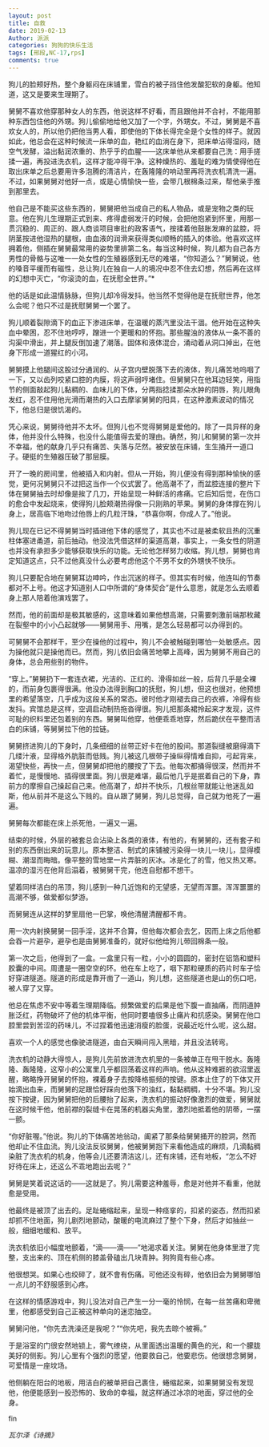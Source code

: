 ```yaml
---
layout: post
title: 自救
date: 2019-02-13
Author: 派派
categories: 狗狗的快乐生活
tags: [邢段,NC-17,rps]
comments: true
---
```





狗儿的脸颊好热，整个身躯闷在床铺里，雪白的被子挡住他发酸犯软的身躯。他知道，这又是要来生理期了。

舅舅不喜欢他穿那种女人的东西，他说这样不好看，而且跟他并不合衬，不能用那种东西包住他的外甥。狗儿偷偷地给他又加了一个字，外甥女。不过，舅舅是不喜欢女人的，所以他仍把他当男人看，即使他的下体长得完全是个女性的样子。就因如此，他总会在这种时候流一床单的血，艳红的血淌在身下，把床单沾得湿闷，随空气发酵，溢出黏润浓重的、热乎乎的血腥——这床单他从来都要自己洗：用手搓揉一遍，再投进洗衣机，这样才能冲得干净。这种燥热的、羞耻的难为情使得他在取出床单之后总要用许多泡腾的清洁片，在轰隆隆的响动里再将洗衣机清洗一遍。不过，如果舅舅对他好一点，或是心情愉快一些，会带几根棉条过来，帮他亲手推到那里去。

他自己是不能买这些东西的，舅舅把他当成自己的私人物品，或是宠物之类的玩意。他在狗儿生理期正式到来、疼得虚弱发汗的时候，会把他抱紧到怀里，用那一贯沉稳的、周正的、跟人商谈项目审批的政客语气，按揉着他鼓胀发麻的盆腔，将阴茎按进他湿热的腿根，由血液的润滑来获得类似顺畅的插入的体验。他喜欢这样拥着他，侧插在舅舅最常用的姿势里排第二名。每当这种时候，狗儿都为自己各方男性的骨骼与这唯一一处女性的生殖器感到无尽的难堪，“你知道么？”舅舅说，他的嗓音平缓而有磁性，总让狗儿在独自一人的境况中忍不住去幻想，然后再在这样的幻想中灭亡，“你滚烫的血，在抚慰全世界。”*

他的话是如此温情脉脉，但狗儿却冷得发抖。他当然不觉得他是在抚慰世界，他怎么会呢？他只不过是抚慰舅舅一个罢了。

狗儿顺着裂隙滴下的血正下渗进床单，在温暖的蒸汽里没法干涸。他开始在这种失血中晕困，忍不住地哼哼，蹭进一个更暖和的怀抱。那些腥浊的液体从一条不善的沟渠中滑出，并上腿反倒加速了潮落。固体和液体混合，涌动着从洞口掉出，在他身下形成一道猩红的小河。

舅舅摸上他腿间这股过分通润的、从子宫内壁脱落下去的液体，狗儿痛苦地呜咽了一下，又以齿列咬紧口腔的内膜，将这声弱哼堵住。但舅舅只在他耳边轻笑，用指节的侧面敲起狗儿黏稠的、血味儿的下体，分两指捻揉那朵水肿的阴唇，狗儿眼角发红，忍不住用他光滑而潮热的入口去摩挲舅舅的阳具，在这种激素波动的情况下，他总归是很饥渴的。

凭心来说，舅舅待他并不太坏。但狗儿也不觉得舅舅是爱他的。除了一具异样的身体，他并没什么特殊，也没什么能值得去爱的理由。确然，狗儿和舅舅的第一次并不幸福，他的献身几乎只有痛苦、失落与茫然。被安放在床铺，生生捅开一道口子。硬挺的生殖器压破了那层膜。

开了一晚的房间里，他被插入和内射。但从一开始，狗儿便没有得到那种愉快的感觉，更何况舅舅只不过把这当作一个仪式罢了。他高潮不了，而盆腔连接的整片下体在舅舅抽去时却像是挨了几刀，开始呈现一种鲜活的疼痛。它后知后觉，在伤口的愈合中发起烧来，使得狗儿脸颊潮热得像一只刚熟的苹果。舅舅的身体撑在狗儿身上，居高临下地吻过他唇上的几粒汗珠，“恭喜你啊，你成人了。”他说。

狗儿现在已记不得舅舅当时插进他下体的感觉了，其实也不过是被柔软且热的沉重柱体塞进甬道，前后抽动。他没法凭借这样的渠道高潮，事实上，一条女性的阴道也并没有承担多少能够获取快乐的功能。无论他怎样努力收缩。狗儿想，舅舅也肯定知道这点，只不过他真没什么必要考虑他这个不男不女的外甥快不快乐。

狗儿只要配合地在舅舅耳边呻吟，作出沉迷的样子。但其实有时候，他连叫的节奏都对不上号。他这才知道别人口中所谓的“身体契合”是什么意思，就是怎么去顺着身上那人陪着他演戏罢了。

然而，他的前面却是极其敏感的，这意味着如果他想高潮，只需要刺激前端那枚藏在裂壑中的小小凸起就够——舅舅用手、用嘴，是怎么轻易都可以办得到的。

可舅舅不会那样干，至少在操他的过程中，狗儿不会被触碰到哪怕一处敏感点。因为操他就只是操他而已。然而，狗儿依旧会痛苦地攀上高峰，因为舅舅不用自己的身体，总会用些别的物件。

“穿上。”舅舅扔下一套连衣裙，光洁的、正红的、滑得如丝一般，后背几乎是全裸的，而前身包裹得很满。他没办法得到胸口的抚慰，狗儿想，但这也很对，他预想里的希望落空，几乎成为这段关系的常态。彼时他才刚褪去自己的衣裤，冷得有些发抖。宾馆总是这样，空调启动制热拖沓得很。狗儿把那条裙拎起来才发现，这件可耻的织料里还包着别的东西。舅舅叫他穿，他便乖乖地穿，然后跪伏在平整而洁白的床铺，等舅舅拉下他的拉链。

舅舅挤进狗儿的下身时，几条细细的丝带正好卡在他的股间。那道裂缝被磨得滴下几缕汁液，显得格外肮脏而低贱。狗儿被这几根带子操纵得情难自抑，弓起背来，渴望快些，再快一点，但舅舅却把他的腰按了下去。他每次都捅得很深，然而并不着忙，是慢慢地、插得很里面。狗儿很是难堪，最后他几乎是抿着自己的下身，靠前方的摩擦自己操起自己来。他高潮了，却并不快乐，几根丝带就能让他迷乱如斯，他从前并不是这么下贱的。自从跟了舅舅，狗儿总觉得，自己就为他死了一遍遍。

舅舅每次都能在床上杀死他，一遍又一遍。

结束的时候，外层的被套总会沾染上各类的液体，有他的，有舅舅的，还有套子和别的东西倒出来的玩意儿。原本整洁、制式的床铺被污染得一块儿一块儿，显得模糊、潮湿而晦暗。像平整的雪地里一片弄脏的灰冰。冰是化了的雪，他又热又寒。温凉的湿污在他背后溻着，被舅舅干完，他连自慰都不想干。

望着同样洁白的吊顶，狗儿感到一种几近饱和的无望感，无望而浑噩。浑浑噩噩的高潮不够，做爱都似梦游。

而舅舅连从这样的梦里扇他一巴掌，唤他清醒清醒都不肯。

用一次内射换舅舅一回手淫，这并不合算，但他每次都会去乞，因而上床之后他都会吞一片避孕，避孕也是由舅舅准备的，就好似他给狗儿带回棉条一般。

第一次之后，他得到了一盒。一盒里只有一粒，小小的圆圆的，密封在铝箔和塑料胶囊的中间。周遭是一圈空空的环。他在车上吃了，咽下那粒硬质的药片时车子恰好穿进隧道。隧道的形成是靠开凿了一道山，狗儿想，这些隧道也是山的伤口吧，被人穿了又穿。

他总在焦虑不安中等着生理期降临。频繁做爱的后果是他下腹一直抽痛，而阴道肿胀泛红，药物破坏了他的机体平衡，他同时要嗑很多止痛片和抗感染。舅舅在他口腔里尝到苦涩的药味儿，不过捏着他迅速消瘦的脸蛋，说最近吃什么呢，这么甜。

喜欢一个人的感觉也像驶进隧道，由白天瞬间闯入黑暗，并且没法转弯。

洗衣机的动静大得惊人，是狗儿先前放进洗衣机里的一条被单正在甩干脱水。轰隆隆、轰隆隆，这窄小的公寓里几乎都回荡着这样的声响。他从这种难捱的欲沼里返醒，略略挣开舅舅的怀抱，裸着身子去按降格振频的按键。原本止住了的下体又开始滴出血来，而舅舅的足跟恰好踩向他落下的浊红，黏黏稠稠，十分不堪。狗儿没按下按键，因为舅舅把他的后腰抬了起来，洗衣机的振动好像激烈的做爱，舅舅就在这时候干他，他前襟的裂缝卡在晃荡的机器尖角里，激烈地抵着他的阴蒂，一摆一颤。

“你好脏喔。”他说。狗儿的下体痛苦地翁动，阖紧了那条给舅舅捅开的腔洞，然而他却止不住血流。狗儿没法反驳舅舅，他被舅舅抱下来看他造成的麻烦，几滴黏稠染脏了洗衣机的机身，他等会儿还要清洁这儿，还有床铺，还有地板，“怎么不好好待在床上，还这么不乖地跑出去呢？”

舅舅是笑着说这话的——这就是了。狗儿需要这种羞辱，愈是对他并不看重，他就愈是受用。

他最终是被顶了出去的。足趾蜷缩起来，呈现一种痉挛的，扣紧的姿态，然而扣紧却抓不住地面，狗儿剧烈地颤动，酸暖的电流麻过了整个下身，然后才如抽丝一般，细细地缓和、放平。

洗衣机依旧小幅度地颤着，“滴——滴——”地渴求着关注。舅舅在他身体里泄了完整，支出来的、顶在机侧的膝盖骨磕出几块青肿。狗狗竟有些心疼。

他很想哭。如果心也绞碎了，就不會有伤痛。可他还没有碎，他依旧会为舅舅哪怕一点儿的不舒服感到心疼。

在这样的情感游戏中，狗儿没法对自己产生一分一毫的怜悯，在每一丝苦痛和卑微里，他都感受到自己正被这种单向的迷恋抽空。

舅舅问他，“你先去洗澡还是我呢？”“你先吧，我先去晾个被褥。”

于是浴室的门很安然地锁上，雾气缭绕，从里面透出温暖的黄色的光，和一个朦胧美好的侧影。狗儿心里有个强烈的愿望，他要救自己，他要悲伤。他很想念舅舅，可爱情是一座坟场。

他侧躺在阳台的地板，用洁白的被单把自己裹住，蜷缩起来，如果舅舅没有发现他，他便能感到一股恐怖的、致命的幸福，就这样通过冰凉的地面，穿过他的全身。



fin

*瓦尔泽《诗摘》*
